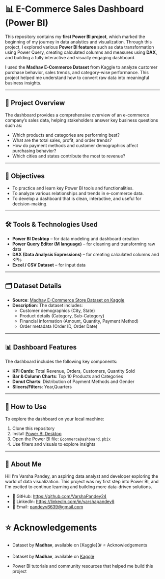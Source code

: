 # 📊 E-Commerce Sales Dashboard (Power BI)

This repository contains my **first Power BI project**, which marked the beginning of my journey in data analytics and visualization. Through this project, I explored various **Power BI features** such as data transformation using Power Query, creating calculated columns and measures using **DAX**, and building a fully interactive and visually engaging dashboard.

I used the **Madhav E-Commerce Dataset** from Kaggle to analyze customer purchase behavior, sales trends, and category-wise performance. This project helped me understand how to convert raw data into meaningful business insights.

---

## 📁 Project Overview

The dashboard provides a comprehensive overview of an e-commerce company’s sales data, helping stakeholders answer key business questions such as:

- Which products and categories are performing best?
- What are the total sales, profit, and order trends?
- How do payment methods and customer demographics affect purchasing behavior?
- Which cities and states contribute the most to revenue?

---

## 🎯 Objectives

- To practice and learn key Power BI tools and functionalities.
- To analyze various relationships and trends in e-commerce data.
- To develop a dashboard that is clean, interactive, and useful for decision-making.

---

## 🛠 Tools & Technologies Used

- **Power BI Desktop** – for data modeling and dashboard creation  
- **Power Query Editor (M language)** – for cleaning and transforming raw data  
- **DAX (Data Analysis Expressions)** – for creating calculated columns and KPIs  
- **Excel / CSV Dataset** – for input data

---

## 🗂 Dataset Details

- **Source**: [Madhav E-Commerce Store Dataset on Kaggle](https://www.kaggle.com/datasets/saadharoon27/madhav-store-dataset)
- **Description**: The dataset includes:
  - Customer demographics (City, State)
  - Product details (Category, Sub-Category)
  - Financial information (Amount, Quantity, Payment Method)
  - Order metadata (Order ID, Order Date)

---

## 📊 Dashboard Features

The dashboard includes the following key components:

- **KPI Cards**: Total Revenue, Orders, Customers, Quantity Sold
- **Bar & Column Charts**: Top 10 Products and Categories
- **Donut Charts**: Distribution of Payment Methods and Gender
- **Slicers/Filters**: Year,Quarters

---

## 🚀 How to Use

To explore the dashboard on your local machine:

1. Clone this repository
2. Install [Power BI Desktop](https://powerbi.microsoft.com/en-us/desktop/)
3. Open the Power BI file: `EcommerceDashboard.pbix`
4. Use filters and visuals to explore insights

---

## 👤 About Me

Hi! I'm Varsha Pandey, an aspiring data analyst and developer exploring the world of data visualization. This project was my first step into Power BI, and I'm excited to continue learning and building more data-driven solutions.

- 💼 GitHub: https://github.com/VarshaPandey24
- 🔗 LinkedIn: https://linkedin.com/in/varshapandey6
- 📧 Email: pandeyv6639@gmail.com

# ⭐ Acknowledgements

- Dataset by **Madhav**, available on [Kaggle](# ⭐ Acknowledgements

- Dataset by **Madhav**, available on [Kaggle](https://www.kaggle.com/datasets/madhab/ecommerce-dataset)
- Power BI tutorials and community resources that helped me build this project
